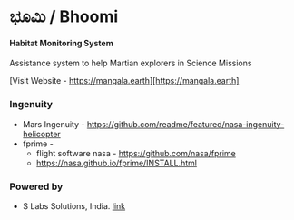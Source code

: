 # ಭೂಮಿ / Bhoomi

#### Habitat Monitoring System

Assistance system to help Martian explorers in Science Missions

[Visit Website - https://mangala.earth][https://mangala.earth]


### Ingenuity
* Mars Ingenuity - https://github.com/readme/featured/nasa-ingenuity-helicopter
* fprime - 
  * flight software nasa - https://github.com/nasa/fprime
  * https://nasa.github.io/fprime/INSTALL.html


### Powered by
* S Labs Solutions, India. [link](https://slabstech.com)